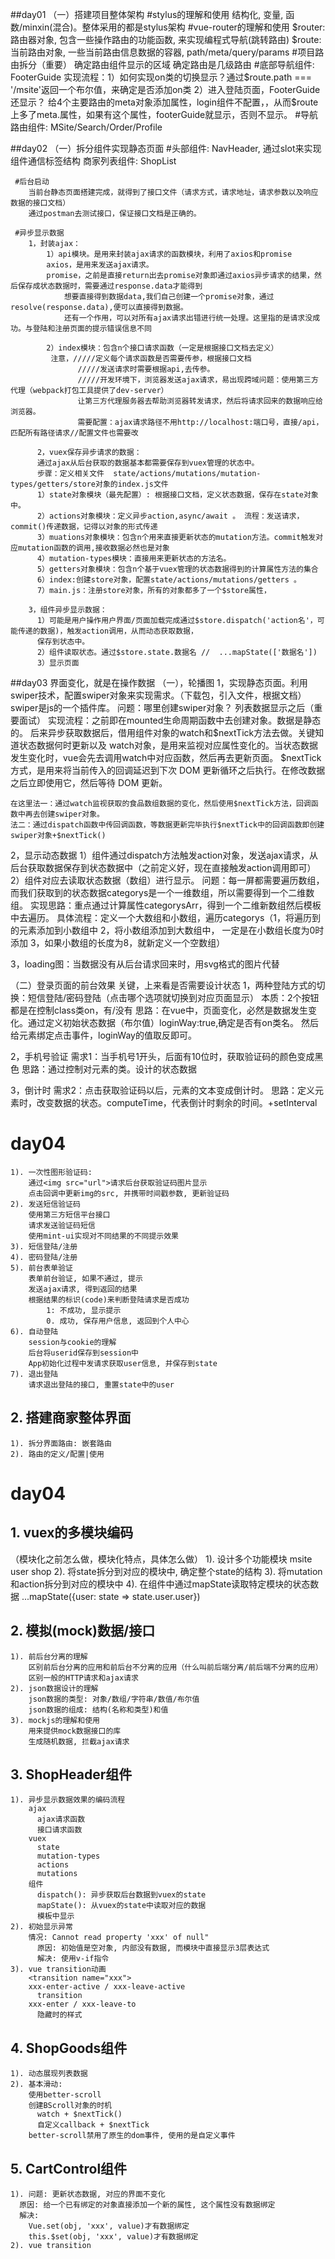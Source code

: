 ##day01
（一）搭建项目整体架构
    #stylus的理解和使用
        结构化, 变量, 函数/minxin(混合)。整体采用的都是stylus架构
    #vue-router的理解和使用
        $router: 路由器对象, 包含一些操作路由的功能函数, 来实现编程式导航(跳转路由)
        $route: 当前路由对象, 一些当前路由信息数据的容器, path/meta/query/params
    #项目路由拆分（重要）
        确定路由组件显示的区域
        确定路由是几级路由
    #底部导航组件: FooterGuide
        实现流程：1）如何实现on类的切换显示？通过$route.path === '/msite'返回一个布尔值，来确定是否添加on类
                  2）进入登陆页面，FooterGuide还显示？  给4个主要路由的meta对象添加属性，login组件不配置，，从而$route
                  上多了meta.属性，如果有这个属性，footerGuide就显示，否则不显示。
    #导航路由组件: MSite/Search/Order/Profile


##day02
（一）拆分组件实现静态页面
     #头部组件: NavHeader, 通过slot来实现组件通信标签结构
        商家列表组件: ShopList

     #后台启动
        当前台静态页面搭建完成，就得到了接口文件（请求方式，请求地址，请求参数以及响应数据的接口文档）
        通过postman去测试接口，保证接口文档是正确的。

     #异步显示数据
        1，封装ajax：
            1）api模块。是用来封装ajax请求的函数模块，利用了axios和promise
            axios，是用来发送ajax请求。
            promise，之前是直接return出去promise对象即通过axios异步请求的结果，然后保存成状态数据时，需要通过response.data才能得到
                想要直接得到数据data,我们自己创建一个promise对象，通过resolve(response.data),便可以直接得到数据。
                还有一个作用，可以对所有ajax请求出错进行统一处理。这里指的是请求没成功。与登陆和注册页面的提示错误信息不同

            2）index模块：包含n个接口请求函数（一定是根据接口文档去定义）
             注意，/////定义每个请求函数是否需要传参，根据接口文档
                   /////发送请求时需要根据api,去传参。
                   /////开发环境下，浏览器发送ajax请求，易出现跨域问题：使用第三方代理（webpack打包工具提供了dev-server）
                   让第三方代理服务器去帮助浏览器转发请求，然后将请求回来的数据响应给浏览器。
                   需要配置：ajax请求路径不用http://localhost:端口号，直接/api，匹配所有路径请求//配置文件也需要改

          2，vuex保存异步请求的数据：
          通过ajax从后台获取的数据基本都需要保存到vuex管理的状态中。
          步骤：定义相关文件  state/actions/mutations/mutation-types/getters/store对象的index.js文件
          1）state对象模块（最先配置）: 根据接口文档，定义状态数据，保存在state对象中。
          2）actions对象模块：定义异步action,async/await 。 流程：发送请求，commit()传递数据，记得以对象的形式传递
          3）muations对象模块：包含n个用来直接更新状态的mutation方法。commit触发对应mutation函数的调用,接收数据必然也是对象
          4）mutation-types模块：直接用来更新状态的方法名。
          5）getters对象模块：包含n个基于vuex管理的状态数据得到的计算属性方法的集合
          6）index:创建store对象，配置state/actions/mutations/getters 。
          7）main.js：注册store对象，所有的对象都多了一个$store属性，

        3，组件异步显示数据：
          1）可能是用户操作用户界面/页面加载完成通过$store.dispatch('action名'，可能传递的数据)，触发action调用，从而动态获取数据，
          保存到状态中。
          2）组件读取状态。通过$store.state.数据名 //  ...mapState(['数据名'])
          3）显示页面


##day03  界面变化，就是在操作数据
（一），轮播图
1，实现静态页面。利用swiper技术，配置swiper对象来实现需求。（下载包，引入文件，根据文档）
    swiper是js的一个插件库。
    问题：哪里创建swiper对象？ 列表数据显示之后（重要面试）
    实现流程：之前即在mounted生命周期函数中去创建对象。数据是静态的。
    后来异步获取数据后，借用组件对象的watch和$nextTick方法去做。关键知道状态数据何时更新以及
    watch对象，是用来监视对应属性变化的。当状态数据发生变化时，vue会先去调用watch中对应函数，然后再去更新页面。
    $nextTick方式，是用来将当前传入的回调延迟到下次 DOM 更新循环之后执行。在修改数据之后立即使用它，然后等待 DOM 更新。

    在这里法一：通过watch监视获取的食品数组数据的变化，然后使用$nextTick方法，回调函数中再去创建swiper对象。
    法二：通过dispatch函数中传回调函数，等数据更新完毕执行$nextTick中的回调函数即创建swiper对象+$nextTick()
2，显示动态数据
   1）组件通过dispatch方法触发action对象，发送ajax请求，从后台获取数据保存到状态数据中（之前定义好，现在直接触发action调用即可）
   2）组件对应去读取状态数据（数组）进行显示。
   问题：每一屏都需要遍历数组，而我们获取到的状态数据categorys是一个一维数组，所以需要得到一个二维数组。
   实现思路：重点通过计算属性categorysArr，得到一个二维新数组然后模板中去遍历。
   具体流程：定义一个大数组和小数组，遍历categorys（1，将遍历到的元素添加到小数组中 2，将小数组添加到大数组中，
            一定是在小数组长度为0时添加 3，如果小数组的长度为8，就新定义一个空数组）

3，loading图：当数据没有从后台请求回来时，用svg格式的图片代替

（二）登录页面的前台效果   关键，上来看是否需要设计状态
 1，两种登陆方式的切换：短信登陆/密码登陆（点击哪个选项就切换到对应页面显示）
    本质：2个按钮都是在控制class类on，有/没有
    思路：在vue中，页面变化，必然是数据发生变化。通过定义初始状态数据（布尔值）loginWay:true,确定是否有on类名。
    然后给元素绑定点击事件，loginWay的值取反即可。

 2，手机号验证
    需求1：当手机号1开头，后面有10位时，获取验证码的颜色变成黑色
    思路：通过控制对元素的类。设计的状态数据

  3，倒计时
      需求2：点击获取验证码以后，元素的文本变成倒计时。
      思路：定义元素时，改变数据的状态。computeTime，代表倒计时剩余的时间。+setInterval


# day04
    1). 一次性图形验证码:
        通过<img src="url">请求后台获取验证码图片显示
        点击回调中更新img的src, 并携带时间戳参数, 更新验证码
    2). 发送短信验证码
        使用第三方短信平台接口
        请求发送验证码短信
        使用mint-ui实现对不同结果的不同提示效果
    3). 短信登陆/注册
    4). 密码登陆/注册
    5). 前台表单验证
        表单前台验证, 如果不通过, 提示
        发送ajax请求, 得到返回的结果
        根据结果的标识(code)来判断登陆请求是否成功
            1: 不成功, 显示提示
            0. 成功, 保存用户信息, 返回到个人中心
    6). 自动登陆
        session与cookie的理解
        后台将userid保存到session中
        App初始化过程中发请求获取user信息, 并保存到state
    7). 退出登陆
        请求退出登陆的接口, 重置state中的user

## 2. 搭建商家整体界面
    1). 拆分界面路由: 嵌套路由
    2). 路由的定义/配置|使用

# day04
## 1. vuex的多模块编码
   （模块化之前怎么做，模块化特点，具体怎么做）
    1). 设计多个功能模块
        msite
        user
        shop
    2). 将state拆分到对应的模块中, 确定整个state的结构
    3). 将mutation和action拆分到对应的模块中
    4). 在组件中通过mapState读取特定模块的状态数据
        ...mapState({user: state => state.user.user})

## 2. 模拟(mock)数据/接口
    1). 前后台分离的理解
        区别前后台分离的应用和前后台不分离的应用（什么叫前后端分离/前后端不分离的应用）
        区别一般的HTTP请求和ajax请求
    2). json数据设计的理解
        json数据的类型: 对象/数组/字符串/数值/布尔值
        json数据的组成: 结构(名称和类型)和值
    3). mockjs的理解和使用
        用来提供mock数据接口的库
        生成随机数据, 拦截ajax请求

## 3. ShopHeader组件
    1). 异步显示数据效果的编码流程
        ajax
          ajax请求函数
          接口请求函数
        vuex
          state
          mutation-types
          actions
          mutations
        组件
          dispatch(): 异步获取后台数据到vuex的state
          mapState(): 从vuex的state中读取对应的数据
          模板中显示
    2). 初始显示异常
        情况: Cannot read property 'xxx' of null"
          原因: 初始值是空对象, 内部没有数据, 而模块中直接显示3层表达式
          解决: 使用v-if指令
    3). vue transition动画
        <transition name="xxx">
        xxx-enter-active / xxx-leave-active
          transition
        xxx-enter / xxx-leave-to
          隐藏时的样式

## 4. ShopGoods组件
    1). 动态展现列表数据
    2). 基本滑动:
        使用better-scroll
        创建BScroll对象的时机
          watch + $nextTick()
          自定义callback + $nextTick
        better-scroll禁用了原生的dom事件, 使用的是自定义事件

## 5. CartControl组件
    1). 问题: 更新状态数据, 对应的界面不变化
      原因: 给一个已有绑定的对象直接添加一个新的属性, 这个属性没有数据绑定
      解决:
        Vue.set(obj, 'xxx', value)才有数据绑定
        this.$set(obj, 'xxx', value)才有数据绑定
    2). vue transition


